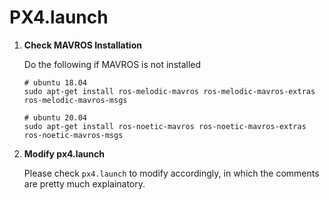 # PX4.launch

1. **Check MAVROS Installation**
   
   Do the following if MAVROS is not installed
   ```
   # ubuntu 18.04
   sudo apt-get install ros-melodic-mavros ros-melodic-mavros-extras ros-melodic-mavros-msgs
   
   # ubuntu 20.04
   sudo apt-get install ros-noetic-mavros ros-noetic-mavros-extras ros-noetic-mavros-msgs
   ```

2. **Modify px4.launch**
 
   Please check ```px4.launch``` to modify accordingly, in which the comments are pretty much explainatory.